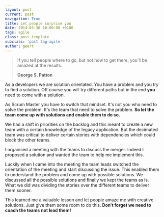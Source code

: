 ```yaml
---
layout: post
current: post
navigation: True
title: Let people surprise you
date: 2014-05-30 10:00:00 +0100
tags: agile
class: post-template
subclass: 'post tag-agile'
author: geert
---
```

> If you tell people where to go, but not how to get there, you'll be amazed at the results.
>
> **George S. Patton**

As a developers we are solution orientated. You have a problem and you try to find a solution. Off course you will try different paths but in the end **you** need to come with a solution.

As Scrum Master you have to switch that mindset. It's not you who need to solve the problem. It's the team that need to solve the problem. **So let the team come up with solutions and enable them to do so.**

<!-- more -->

We had a shift in priorities on the backlog and this meant to create a new team with a certain knowledge of the legacy application. But the decimated team was critical to deliver certain stories with dependencies which could block the other teams. 

I organised a meeting with the teams to discuss the merger. Indeed I proposed a solution and wanted the team to help me implement this.

Luckily when I came into the meeting the team leads switched the orientation of the meeting and start discussing the issue. This enabled them to understand the problem and come up with possible solutions. We discussed all the possible solutions and finally we kept the teams as is. What we did was dividing  the stories over the different teams to deliver them sooner.

This learned me a valuable lesson and let people amaze me with creative solutions. Just give them some room to do this. **Don't forget we need to coach the teams not lead them!**
